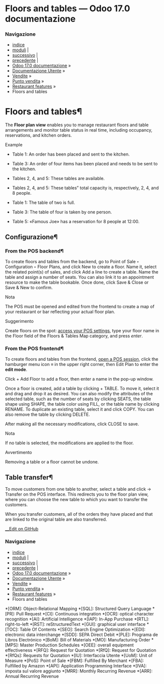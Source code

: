 # Floors and tables — Odoo 17.0 documentazione

### Navigazione

  * [indice](../../../../genindex.html "Indice generale")
  * [moduli](../../../../py-modindex.html "Indice del modulo Python") |
  * [successivo](kitchen_printing.html "Orders printing") |
  * [precedente](../restaurant.html "Restaurant features") |
  * [Odoo 17.0 documentazione](../../../../index-2.html) »
  * [Documentazione Utente](../../../../applications.html) »
  * [Vendite](../../../sales.html) »
  * [Punto vendita](../../point_of_sale.html) »
  * [Restaurant features](../restaurant.html) »
  * Floors and tables



# Floors and tables¶

The **Floor plan view** enables you to manage restaurant floors and table arrangements and monitor table status in real time, including occupancy, reservations, and kitchen orders.

Example

  * Table 1: An order has been placed and sent to the kitchen.

  * Table 3: An order of four items has been placed and needs to be sent to the kitchen.

  * Tables 2, 4, and 5: These tables are available.

  * Tables 2, 4, and 5: These tables” total capacity is, respectively, 2, 4, and 8 people.

  * Table 1: The table of two is full.

  * Table 3: The table of four is taken by one person.

  * Table 5: «Famous Joe» has a reservation for 8 people at 12:00.




## Configurazione¶

### From the POS backend¶

To create floors and tables from the backend, go to Point of Sale ‣ Configuration ‣ Floor Plans, and click New to create a floor. Name it, select the related point(s) of sales, and click Add a line to create a table. Name the table and assign a number of seats. You can also link it to an appointment resource to make the table bookable. Once done, click Save & Close or Save & New to confirm.

Nota

The POS must be opened and edited from the frontend to create a map of your restaurant or bar reflecting your actual floor plan.

Suggerimento

Create floors on the spot: [access your POS settings](../configuration.html#configuration-settings), type your floor name in the Floor field of the Floors & Tables Map category, and press _enter_.

### From the POS frontend¶

To create floors and tables from the frontend, [open a POS session](../../point_of_sale.html#pos-session-start), click the hamburger menu icon ≡ in the upper right corner, then Edit Plan to enter the **edit mode**.

Click \+ Add Floor to add a floor, then enter a name in the pop-up window.

Once a floor is created, add a table by clicking \+ TABLE. To move it, select it and drag and drop it as desired. You can also modify the attributes of the selected table, such as the number of seats by clicking SEATS, the table shape using SHAPE, the table color using FILL, or the table name by clicking RENAME. To duplicate an existing table, select it and click COPY. You can also remove the table by clicking DELETE.

After making all the necessary modifications, click CLOSE to save.

Nota

If no table is selected, the modifications are applied to the floor.

Avvertimento

Removing a table or a floor cannot be undone.

## Table transfer¶

To move customers from one table to another, select a table and click → Transfer on the POS interface. This redirects you to the floor plan view, where you can choose the new table to which you want to transfer the customers.

When you transfer customers, all of the orders they have placed and that are linked to the original table are also transferred.

[ __Edit on GitHub](https://github.com/odoo/documentation/edit/17.0/content/applications/sales/point_of_sale/restaurant/floors_tables.rst)

### Navigazione

  * [indice](../../../../genindex.html "Indice generale")
  * [moduli](../../../../py-modindex.html "Indice del modulo Python") |
  * [successivo](kitchen_printing.html "Orders printing") |
  * [precedente](../restaurant.html "Restaurant features") |
  * [Odoo 17.0 documentazione](../../../../index-2.html) »
  * [Documentazione Utente](../../../../applications.html) »
  * [Vendite](../../../sales.html) »
  * [Punto vendita](../../point_of_sale.html) »
  * [Restaurant features](../restaurant.html) »
  * Floors and tables


  *[ORM]: Object-Relational Mapping
  *[SQL]: Structured Query Language
  *[PR]: Pull Request
  *[CI]: Continuous integration
  *[OCR]: optical character recognition
  *[AI]: Artificial Intelligence
  *[IAP]: In-App Purchase
  *[RTL]: right-to-left
  *[RST]: reStructuredText
  *[GUI]: graphical user interface
  *[TOC]: Table Of Contents
  *[SEO]: Search Engine Optimization
  *[EDI]: electronic data interchange
  *[SDD]: SEPA Direct Debit
  *[PLE]: Programa de Libros Electrónico
  *[BoM]: Bill of Materials
  *[MO]: Manufacturing Order
  *[MPS]: Master Production Schedules
  *[OEE]: overall equipment effectiveness
  *[RFQ]: Request for Quotation
  *[RfQ]: Request for Quotation
  *[RfQs]: Requests for Quotation
  *[IU]: Interfaccia Utente
  *[UoM]: Unit of Measure
  *[PoS]: Point of Sale
  *[FBM]: Fulfilled By Merchant
  *[FBA]: Fulfilled by Amazon
  *[API]: Application Programming Interface
  *[IVA]: imposta sul valore aggiunto
  *[MRR]: Monthly Recurring Revenue
  *[ARR]: Annual Recurring Revenue